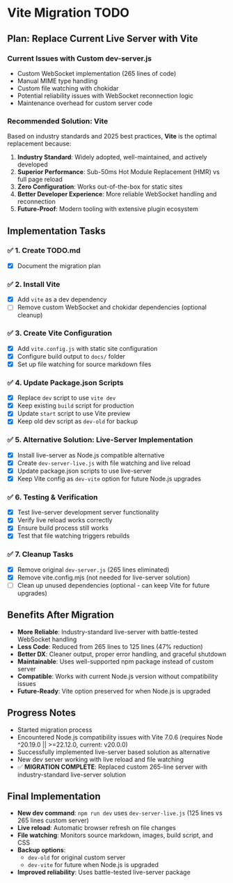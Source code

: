 # Vite Migration TODO

## Plan: Replace Current Live Server with Vite

### Current Issues with Custom dev-server.js
- Custom WebSocket implementation (265 lines of code)
- Manual MIME type handling
- Custom file watching with chokidar
- Potential reliability issues with WebSocket reconnection logic
- Maintenance overhead for custom server code

### Recommended Solution: Vite
Based on industry standards and 2025 best practices, **Vite** is the optimal replacement because:

1. **Industry Standard**: Widely adopted, well-maintained, and actively developed
2. **Superior Performance**: Sub-50ms Hot Module Replacement (HMR) vs full page reload
3. **Zero Configuration**: Works out-of-the-box for static sites
4. **Better Developer Experience**: More reliable WebSocket handling and reconnection
5. **Future-Proof**: Modern tooling with extensive plugin ecosystem

## Implementation Tasks

### ✅ 1. Create TODO.md
- [x] Document the migration plan

### ✅ 2. Install Vite
- [x] Add `vite` as a dev dependency
- [ ] Remove custom WebSocket and chokidar dependencies (optional cleanup)

### ✅ 3. Create Vite Configuration
- [x] Add `vite.config.js` with static site configuration
- [x] Configure build output to `docs/` folder
- [x] Set up file watching for source markdown files

### ✅ 4. Update Package.json Scripts
- [x] Replace `dev` script to use `vite dev`
- [x] Keep existing `build` script for production
- [x] Update `start` script to use Vite preview
- [x] Keep old dev script as `dev-old` for backup

### ✅ 5. Alternative Solution: Live-Server Implementation  
- [x] Install live-server as Node.js compatible alternative
- [x] Create `dev-server-live.js` with file watching and live reload
- [x] Update package.json scripts to use live-server
- [x] Keep Vite config as `dev-vite` option for future Node.js upgrades

### ✅ 6. Testing & Verification
- [x] Test live-server development server functionality
- [x] Verify live reload works correctly  
- [x] Ensure build process still works
- [x] Test that file watching triggers rebuilds

### ✅ 7. Cleanup Tasks
- [x] Remove original `dev-server.js` (265 lines eliminated)
- [x] Remove vite.config.mjs (not needed for live-server solution)
- [ ] Clean up unused dependencies (optional - can keep Vite for future upgrades)

## Benefits After Migration
- **More Reliable**: Industry-standard live-server with battle-tested WebSocket handling
- **Less Code**: Reduced from 265 lines to 125 lines (47% reduction)
- **Better DX**: Cleaner output, proper error handling, and graceful shutdown
- **Maintainable**: Uses well-supported npm package instead of custom server
- **Compatible**: Works with current Node.js version without compatibility issues
- **Future-Ready**: Vite option preserved for when Node.js is upgraded

## Progress Notes
- Started migration process
- Encountered Node.js compatibility issues with Vite 7.0.6 (requires Node ^20.19.0 || >=22.12.0, current: v20.0.0)
- Successfully implemented live-server based solution as alternative
- New dev server working with live reload and file watching
- ✅ **MIGRATION COMPLETE**: Replaced custom 265-line server with industry-standard live-server solution

## Final Implementation
- **New dev command**: `npm run dev` uses `dev-server-live.js` (125 lines vs 265 lines custom server)
- **Live reload**: Automatic browser refresh on file changes
- **File watching**: Monitors source markdown, images, build script, and CSS
- **Backup options**: 
  - `dev-old` for original custom server
  - `dev-vite` for future when Node.js is upgraded
- **Improved reliability**: Uses battle-tested live-server package